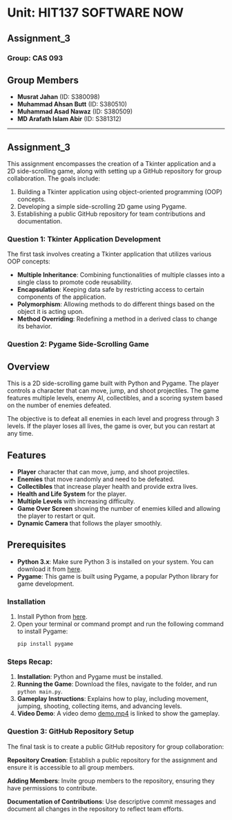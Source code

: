 #  Unit: HIT137 SOFTWARE NOW

## Assignment_3

### Group: CAS 093

## Group Members

- **Musrat Jahan** (ID: S380098)
- **Muhammad Ahsan Butt** (ID: S380510)
- **Muhammad Asad Nawaz** (ID: S380509)
- **MD Arafath Islam Abir** (ID: S381312)
   
---
## Assignment_3
This assignment encompasses the creation of a Tkinter application and a 2D side-scrolling game, along with setting up a GitHub repository for group collaboration. The goals include:

1. Building a Tkinter application using object-oriented programming (OOP) concepts.
2. Developing a simple side-scrolling 2D game using Pygame.
3. Establishing a public GitHub repository for team contributions and documentation.

### Question 1: Tkinter Application Development
The first task involves creating a Tkinter application that utilizes various OOP concepts:

- **Multiple Inheritance**: Combining functionalities of multiple classes into a single class to promote code reusability.
- **Encapsulation**: Keeping data safe by restricting access to certain components of the application.
- **Polymorphism**: Allowing methods to do different things based on the object it is acting upon.
- **Method Overriding**: Redefining a method in a derived class to change its behavior.

### Question 2: Pygame Side-Scrolling Game

## Overview
This is a 2D side-scrolling game built with Python and Pygame. The player controls a character that can move, jump, and shoot projectiles. The game features multiple levels, enemy AI, collectibles, and a scoring system based on the number of enemies defeated.

The objective is to defeat all enemies in each level and progress through 3 levels. If the player loses all lives, the game is over, but you can restart at any time.

## Features
- **Player** character that can move, jump, and shoot projectiles.
- **Enemies** that move randomly and need to be defeated.
- **Collectibles** that increase player health and provide extra lives.
- **Health and Life System** for the player.
- **Multiple Levels** with increasing difficulty.
- **Game Over Screen** showing the number of enemies killed and allowing the player to restart or quit.
- **Dynamic Camera** that follows the player smoothly.
  
## Prerequisites
- **Python 3.x**: Make sure Python 3 is installed on your system. You can download it from [here](https://www.python.org/downloads/).
- **Pygame**: This game is built using Pygame, a popular Python library for game development.

### Installation
1. Install Python from [here](https://www.python.org/downloads/).
2. Open your terminal or command prompt and run the following command to install Pygame:
   ```bash
   pip install pygame
   
### Steps Recap:
1. **Installation**: Python and Pygame must be installed.
2. **Running the Game**: Download the files, navigate to the folder, and run `python main.py`.
3. **Gameplay Instructions**: Explains how to play, including movement, jumping, shooting, collecting items, and advancing levels.
4. **Video Demo**: A video demo [demo.mp4](https://github.com/Musrat-Jahan/HIT137_Assignment_3/raw/main/demo.mp4) is linked to show the gameplay.


### Question 3: GitHub Repository Setup
The final task is to create a public GitHub repository for group collaboration:

**Repository Creation**: Establish a public repository for the assignment and ensure it is accessible to all group members.

**Adding Members**: Invite group members to the repository, ensuring they have permissions to contribute.

**Documentation of Contributions**: Use descriptive commit messages and document all changes in the repository to reflect team efforts.





